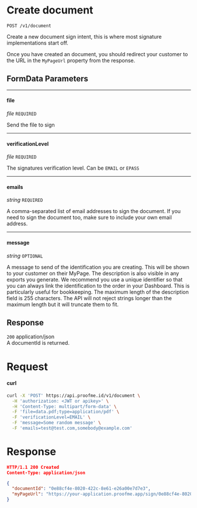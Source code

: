 # Create document
`POST /v1/document`

Create a new document sign intent, this is where most signature implementations start off.

Once you have created an document, you should redirect your customer to the URL in the `MyPageUrl` property from the response.

## FormData Parameters
___
#### file
_file_ `REQUIRED`

Send the file to sign

___
#### verificationLevel
_file_ `REQUIRED`

The signatures verification level. Can be `EMAIL` or `EPASS`

___
#### emails
_string_ `REQUIRED`

A comma-separated list of email addresses to sign the document. If you need to sign the document too, make sure to include your own email address.

___
#### message
_string_ `OPTIONAL`

A message to send  of the identification you are creating. This will be shown to your customer on their MyPage. The description is also visible in any exports you generate.
We recommend you use a unique identifier so that you can always link the identification to the order in your Dashboard. This is particularly useful for bookkeeping.
The maximum length of the description field is 255 characters. The API will not reject strings longer than the maximum length but it will truncate them to fit.


<!-- ____
#### webhookUrl
_string_ `OPTIONAL`

Set the webhook URL, where we will send identification status updates to.
The webhookUrl is optional, but without a webhook you will miss out on important status changes to your identification.

The webhookUrl must be reachable from Proofme's point of view, so you cannot use localhost. If you want to use webhook during development on localhost, you must use a tool like ngrok to have the webhooks delivered to your local machine.

____
#### metadata
_mixed_ `OPTIONAL`

Provide any data you like, for example a string or a JSON object. We will save the data alongside the identification. Whenever you fetch the identification with our API, we will also include the metadata.
___
#### testmode
_boolean_ `OPTIONAL`

Set this to `true` to make this identification a test identification.  
Default value `false`
___ -->


## Response

`200` application/json  
A documentId is returned.

# Request

<!-- tabs:start -->

#### **curl**

```bash
curl -X 'POST' https://api.proofme.id/v1/document \
  -H 'authorization: <JWT or apikey>' \
  -H 'Content-Type: multipart/form-data' \
  -F 'file=data.pdf;type=application/pdf' \
  -F 'verificationLevel=EMAIL' \
  -F 'message=Some random message' \
  -F 'emails=test@test.com,somebody@example.com'
```
<!-- TODO -->
<!-- METADATA!!! -->
<!-- -F "webhookUrl=https://your-application.example.org/webhook/" \ -->
<!-- -F "testmode=true" -->

<!-- tabs:end -->

# Response
```json
HTTP/1.1 200 Created
Content-Type: application/json

{
  "documentId": "0e88cf4e-8020-422c-8e61-e26a00e7d7e3",
  "myPageUrl": "https://your-application.proofme.app/sign/0e88cf4e-8020-422c-8e61-e26a00e7d7e3"
}

```
